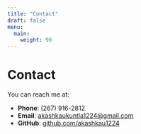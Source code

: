 ```yaml
---
title: "Contact"
draft: false
menu:
  main:
    weight: 90
---
```


# Contact

You can reach me at:

- **Phone**: (267) 916-2812
- **Email**: [akashkaukuntla1224@gmail.com](mailto:akashkaukuntla1224@gmail.com)  
- **GitHub**: [github.com/akashkau1224](https://github.com/akashkau1224)  
